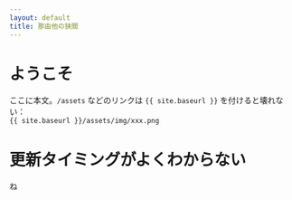 ```yaml
---
layout: default
title: 那由他の狭間
---
```

# ようこそ
ここに本文。`/assets` などのリンクは `{{ site.baseurl }}` を付けると壊れない：  
`{{ site.baseurl }}/assets/img/xxx.png`

# 更新タイミングがよくわからない
ね
